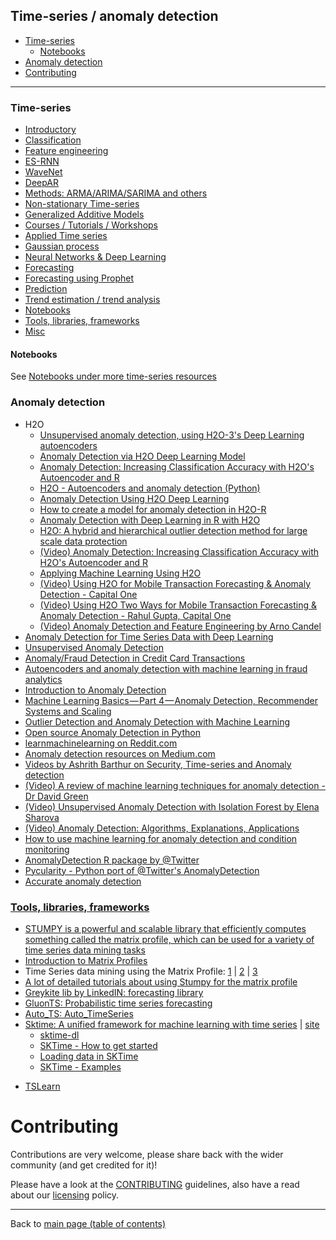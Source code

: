 ## Time-series / anomaly detection

- [Time-series](#timeseries)
  - [Notebooks](#notebooks)
- [Anomaly detection](#anomaly-detection)
- [Contributing](#contributing)

---

### Time-series

- [Introductory](time-series.md#introductory)
- [Classification](time-series.md#classification)
- [Feature engineering](time-series.md#feature-engineering)
- [ES-RNN](time-series.md#es-rnn)
- [WaveNet](time-series.md#wavenet)
- [DeepAR](time-series.md#deepar)
- [Methods: ARMA/ARIMA/SARIMA and others](time-series.md#methods-armaarimasarima-and-others)
- [Non-stationary Time-series](time-series.md#non-stationary-time-series)
- [Generalized Additive Models](time-series.md#generalized-additive-models)
- [Courses / Tutorials / Workshops](time-series.md#courses--tutorials--workshops)
- [Applied Time series](time-series.mdapplied-time-series)
- [Gaussian process](time-series.md#gaussian-process)
- [Neural Networks & Deep Learning](time-series.md#neural-networks--deep-learning)
- [Forecasting](time-series.md#forecasting)
- [Forecasting using Prophet](time-series.md#forecasting-using-prophet)
- [Prediction](time-series.md#prediction)
- [Trend estimation / trend analysis](time-series.md#trend-estimation--trend-analysis)
- [Notebooks](time-series.md#notebooks)
- [Tools, libraries, frameworks](#tools,-libraries,-frameworks)
- [Misc](time-series.md#misc)

#### Notebooks

See [Notebooks under more time-series resources](./time-series.md#notebooks)

### Anomaly detection
  - H2O
    - [Unsupervised anomaly detection, using H2O-3's Deep Learning autoencoders](http://docs.h2o.ai/h2o/latest-stable/h2o-docs/booklets/DeepLearningBooklet.pdf)
    - [Anomaly Detection via H2O Deep Learning Model](http://docs.h2o.ai/h2o/latest-stable/h2o-r/docs/reference/h2o.anomaly.html)
    - [Anomaly Detection: Increasing Classification Accuracy with H2O's Autoencoder and R](http://amunategui.github.io/anomaly-detection-h2o/)
    - [H2O - Autoencoders and anomaly detection (Python)](https://www.kaggle.com/imrandude/h2o-autoencoders-and-anomaly-detection-python)
    - [Anomaly Detection Using H2O Deep Learning ](https://dzone.com/articles/dive-deep-into-deep-learning-using-h2o-1)
    - [How to create a model for anomaly detection in H2O-R](https://stackoverflow.com/questions/46243483/how-to-create-a-model-for-anomaly-detection-in-h2o-r)
    - [Anomaly Detection with Deep Learning in R with H2O](https://aichamp.wordpress.com/2017/06/30/anomaly-detection-with-deep-learning-in-r-with-h2o/)
    - [H2O: A hybrid and hierarchical outlier detection method for large scale data protection](https://www.semanticscholar.org/paper/H2O%3A-A-hybrid-and-hierarchical-outlier-detection-Zhang-Qiao/ab481acc3493e6d640883f2fe007444d852be5b8)
    - [(Video) Anomaly Detection: Increasing Classification Accuracy with H2O's Autoencoder and R](https://www.youtube.com/watch?v=bRbrOQHpvNc)
    - [Applying Machine Learning Using H2O](https://www.youtube.com/watch?v=9W_c2Ec23PM)
    - [(Video) Using H2O for Mobile Transaction Forecasting & Anomaly Detection - Capital One](https://www.youtube.com/watch?v=e0vOTY6QdO4)
    - [(Video) Using H2O Two Ways for Mobile Transaction Forecasting & Anomaly Detection - Rahul Gupta, Capital One](https://www.youtube.com/watch?v=DzP-ppiSX_0)
    - [(Video) Anomaly Detection and Feature Engineering by Arno Candel](https://www.youtube.com/watch?v=fUSbljByXak)
  - [Anomaly Detection for Time Series Data with Deep Learning](https://www.infoq.com/articles/deep-learning-time-series-anomaly-detection)
  - [Unsupervised Anomaly Detection](https://www.kaggle.com/victorambonati/unsupervised-anomaly-detection)
  - [Anomaly/Fraud Detection in Credit Card Transactions](https://rpubs.com/mr148/316143)
  - [Autoencoders and anomaly detection with machine learning in fraud analytics](https://www.r-bloggers.com/autoencoders-and-anomaly-detection-with-machine-learning-in-fraud-analytics/)
  - [Introduction to Anomaly Detection](https://www.datascience.com/blog/python-anomaly-detection)
  - [Machine Learning Basics — Part 4 — Anomaly Detection, Recommender Systems and Scaling](https://towardsdatascience.com/machine-learning-basics-part-4-anomaly-detection-recommender-systems-and-scaling-b8bbf0413aa9)
  - [Outlier Detection and Anomaly Detection with Machine Learning](https://medium.com/@mehulved1503/outlier-detection-and-anomaly-detection-with-machine-learning-caa96b34b7f6)
  - [Open source Anomaly Detection in Python](https://datascience.stackexchange.com/questions/6547/open-source-anomaly-detection-in-python)
  - [learnmachinelearning on Reddit.com](https://www.reddit.com/r/learnmachinelearning/duplicates/9wju66/anomaly_detection_part_1_machine_learning_tutorial)
  - [Anomaly detection resources on Medium.com](https://medium.com/search?q=anomaly%20detection)
  - [Videos by Ashrith Barthur on Security, Time-series and Anomaly detection](https://www.youtube.com/results?search_query=h2o+ashrith)
  - [(Video) A review of machine learning techniques for anomaly detection - Dr David Green](https://www.youtube.com/watch?v=LRqX5uO5StA)
  - [(Video) Unsupervised Anomaly Detection with Isolation Forest by Elena Sharova](https://www.youtube.com/watch?v=5p8B2Ikcw-k)
  - [(Video) Anomaly Detection: Algorithms, Explanations, Applications](https://www.youtube.com/watch?v=12Xq9OLdQwQ)
  - [How to use machine learning for anomaly detection and condition monitoring](https://towardsdatascience.com/how-to-use-machine-learning-for-anomaly-detection-and-condition-monitoring-6742f82900d7?source=---------13---------------------)
  - [AnomalyDetection R package by @Twitter](https://github.com/twitter/AnomalyDetection)
  - [Pycularity - Python port of @Twitter's AnomalyDetection](https://github.com/zrnsm/pyculiarity)
  - [Accurate anomaly detection](https://www.linkedin.com/posts/data-science-central_accurate-anomaly-detection-with-machine-learning-activity-6621433059633958912-2Ccp)

### [Tools, libraries, frameworks](#tools,-libraries,-frameworks)

- [STUMPY is a powerful and scalable library that efficiently computes something called the matrix profile, which can be used for a variety of time series data mining tasks](https://stumpy.readthedocs.io/en/latest/)
- [Introduction to Matrix Profiles](https://towardsdatascience.com/introduction-to-matrix-profiles-5568f3375d90)
- Time Series data mining using the Matrix Profile: 
[1](https://www.cs.ucr.edu/~eamonn/MatrixProfile.html) | 
[2](https://www.cs.ucr.edu/~eamonn/Matrix_Profile_Tutorial_Part1.pdf) | 
[3](https://www.cs.ucr.edu/~eamonn/Matrix_Profile_Tutorial_Part2.pdf)
- [A lot of detailed tutorials about using Stumpy for the matrix profile](https://medium.com/@seanmylaw/stumpy-fdb9f8f1f261)
- [Greykite lib by LinkedIN: forecasting library](https://www.kaggle.com/misalraj/greykite-a-library-for-time-series-forecasting)
- [GluonTS: Probabilistic time series forecasting](https://www.kaggle.com/c/m5-forecasting-uncertainty/discussion/133762)
- [Auto_TS: Auto_TimeSeries](https://github.com/AutoViML/Auto_TS)
- [Sktime: A unified framework for machine learning with time series](https://github.com/alan-turing-institute/sktime) | [site](https://www.sktime.org/en/latest/)
  + [sktime-dl](https://github.com/sktime/sktime-dl)
  + [SKTime - How to get started](https://www.sktime.org/en/latest/how_to_get_started.html)
  + [Loading data in SKTime](https://www.sktime.org/en/latest/examples/loading_data.html)
  + [SKTime - Examples](https://github.com/alan-turing-institute/sktime/tree/master/examples)
+ [TSLearn](https://github.com/tslearn-team/tslearn)



# Contributing

Contributions are very welcome, please share back with the wider community (and get credited for it)!

Please have a look at the [CONTRIBUTING](../CONTRIBUTING.md) guidelines, also have a read about our [licensing](../LICENSE.md) policy.

---

Back to [main page (table of contents)](../README.md)
